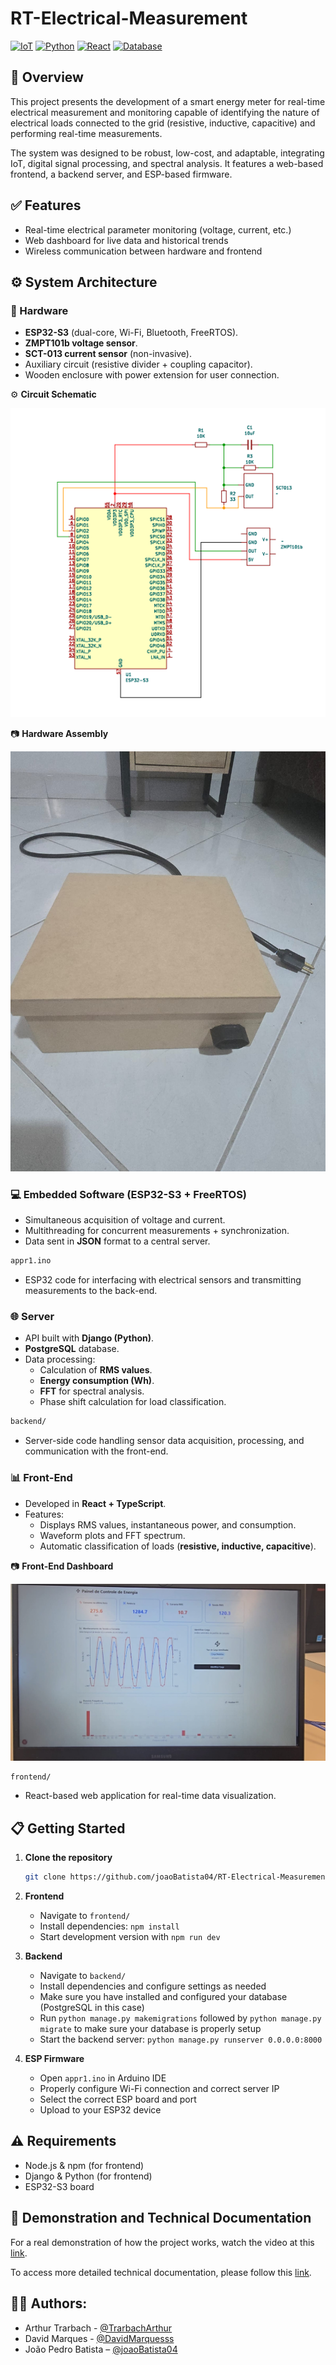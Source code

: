 # RT-Electrical-Measurement

[![IoT](https://img.shields.io/badge/IoT-ESP32--S3-blue)]()
[![Python](https://img.shields.io/badge/Backend-Python%20%7C%20Django-green)]()
[![React](https://img.shields.io/badge/Frontend-React%20%7C%20TypeScript-blueviolet)]()
[![Database](https://img.shields.io/badge/Database-PostgreSQL-lightgrey)]()

## 📌 Overview
This project presents the development of a smart energy meter for real-time electrical measurement and monitoring capable of identifying the nature of electrical loads connected to the grid (resistive, inductive, capacitive) and performing real-time measurements.

The system was designed to be robust, low-cost, and adaptable, integrating IoT, digital signal processing, and spectral analysis. It features a web-based frontend, a backend server, and ESP-based firmware.

## ✅ Features

- Real-time electrical parameter monitoring (voltage, current, etc.)
- Web dashboard for live data and historical trends
- Wireless communication between hardware and frontend

## ⚙️ System Architecture

### 🔧 Hardware
- **ESP32-S3** (dual-core, Wi-Fi, Bluetooth, FreeRTOS).
- **ZMPT101b voltage sensor**.
- **SCT-013 current sensor** (non-invasive).
- Auxiliary circuit (resistive divider + coupling capacitor).
- Wooden enclosure with power extension for user connection.

⚙️ **Circuit Schematic**  

![Circuit](images/schematic.png)

📷 **Hardware Assembly**

<img src="images/box.jpg" alt="Enclosure" width="540"/>

### 💻 Embedded Software (ESP32-S3 + FreeRTOS)
- Simultaneous acquisition of voltage and current.
- Multithreading for concurrent measurements + synchronization.
- Data sent in **JSON** format to a central server.

```bash
appr1.ino 
```
- ESP32 code for interfacing with electrical sensors and transmitting measurements to the back-end.

### 🌐 Server
- API built with **Django (Python)**.
- **PostgreSQL** database.
- Data processing:
  - Calculation of **RMS values**.
  - **Energy consumption (Wh)**.
  - **FFT** for spectral analysis.
  - Phase shift calculation for load classification.

```bash
backend/
```  
- Server-side code handling sensor data acquisition, processing, and communication with the front-end.

### 📊 Front-End
- Developed in **React + TypeScript**.
- Features:
  - Displays RMS values, instantaneous power, and consumption.
  - Waveform plots and FFT spectrum.
  - Automatic classification of loads (**resistive, inductive, capacitive**).

📷 **Front-End Dashboard**  

![Dashboard](images/frontend.jpg)

```bash
frontend/
```
- React-based web application for real-time data visualization.

## 📋 Getting Started

1. **Clone the repository**
     ```bash
     git clone https://github.com/joaoBatista04/RT-Electrical-Measurement.git
     ```

2. **Frontend**
     - Navigate to `frontend/`
     - Install dependencies: `npm install`
     - Start development version with `npm run dev`

3. **Backend**
     - Navigate to `backend/`
     - Install dependencies and configure settings as needed
     - Make sure you have installed and configured your database (PostgreSQL in this case)
     - Run `python manage.py makemigrations` followed by `python manage.py migrate` to make sure your database is properly setup
     - Start the backend server: `python manage.py runserver 0.0.0.0:8000`

4. **ESP Firmware**
     - Open `appr1.ino` in Arduino IDE
     - Properly configure Wi-Fi connection and correct server IP
     - Select the correct ESP board and port
     - Upload to your ESP32 device

## ⚠️ Requirements

- Node.js & npm (for frontend)
- Django & Python (for frontend)
- ESP32-S3 board

## 📄 Demonstration and Technical Documentation

For a real demonstration of how the project works, watch the video at this [link](https://www.youtube.com/watch?v=vYOW8ARHUHc).

To access more detailed technical documentation, please follow this [link](https://drive.google.com/file/d/1U-4NNh6PsUmvGDHcrbZJpTy9ABmsuzRb/view?usp=sharing).

## 👨‍💻 **Authors**:  
- Arthur Trarbach - [@TrarbachArthur](https://github.com/TrarbachArthur)
- David Marques - [@DavidMarquesss](https://github.com/DavidMarquesss/)  
- João Pedro Batista – [@joaoBatista04](https://github.com/joaoBatista04)  